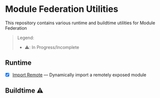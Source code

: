 # Module Federation Utilities

This repository contains various runtime and buildtime utilities for Module Federation

> Legend:
>
> - ⚠️: In Progress/Incomplete

## Runtime
- [x] [Import Remote](./runtime/importRemote/README.md) &mdash; Dynamically import a remotely exposed module

## Buildtime ⚠️
